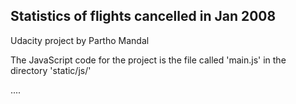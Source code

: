 Statistics of flights cancelled in Jan 2008
-------------------------------------------

Udacity project by Partho Mandal

The JavaScript code for the project is the file called 'main.js' in the directory 'static/js/'

....

